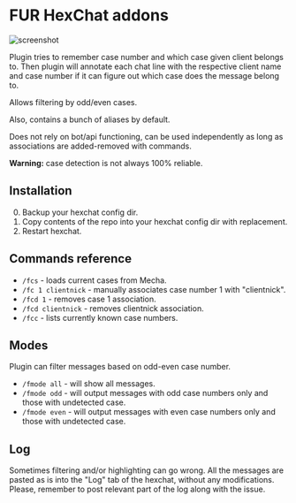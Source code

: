 # FUR HexChat addons

![screenshot](https://cdn.discordapp.com/attachments/517064835389718554/782160746733502464/unknown.png)

Plugin tries to remember case number and which case given client belongs to. Then plugin will annotate each chat line with the respective client name and case number if it can figure out which case does the message belong to.

Allows filtering by odd/even cases.

Also, contains a bunch of aliases by default.

Does not rely on bot/api functioning, can be used independently as long as associations are added-removed with commands.

**Warning:** case detection is not always 100% reliable.

## Installation

0. Backup your hexchat config dir.
0. Copy contents of the repo into your hexchat config dir with replacement.
0. Restart hexchat. 

## Commands reference

* `/fcs` - loads current cases from Mecha.
* `/fc 1 clientnick` - manually associates case number 1 with "clientnick".
* `/fcd 1` - removes case 1 association.
* `/fcd clientnick` - removes clientnick association.
* `/fcc` - lists currently known case numbers.

## Modes

Plugin can filter messages based on odd-even case number.

* `/fmode all` - will show all messages.
* `/fmode odd` - will output messages with odd case numbers only and those with undetected case.
* `/fmode even` - will output messages with even case numbers only and those with undetected case.

## Log

Sometimes filtering and/or highlighting can go wrong. All the messages are pasted as is into the "Log" tab of the hexchat, without any modifications. Please, remember to post relevant part of the log along with the issue.
